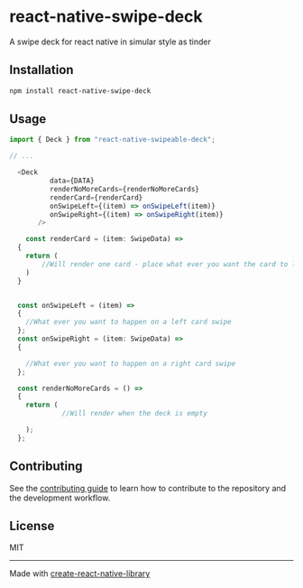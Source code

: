# react-native-swipe-deck

A swipe deck for react native in simular style as tinder

## Installation

```sh
npm install react-native-swipe-deck
```

## Usage

```js
import { Deck } from "react-native-swipeable-deck";

// ...

  <Deck
          data={DATA}
          renderNoMoreCards={renderNoMoreCards}
          renderCard={renderCard}
          onSwipeLeft={(item) => onSwipeLeft(item)}
          onSwipeRight={(item) => onSwipeRight(item)}
       />

    const renderCard = (item: SwipeData) =>
  {
    return (
        //Will render one card - place what ever you want the card to look like
    )
  }


  const onSwipeLeft = (item) =>
  {
    //What ever you want to happen on a left card swipe
  };
  const onSwipeRight = (item: SwipeData) =>
  {

    //What ever you want to happen on a right card swipe
  };

  const renderNoMoreCards = () =>
  {
    return (
             //Will render when the deck is empty

    );
  };
```

## Contributing

See the [contributing guide](CONTRIBUTING.md) to learn how to contribute to the repository and the development workflow.

## License

MIT

---

Made with [create-react-native-library](https://github.com/callstack/react-native-builder-bob)
